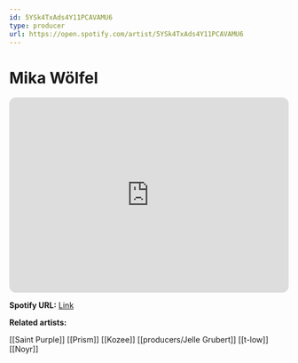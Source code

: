 ```yaml
---
id: 5YSk4TxAds4Y11PCAVAMU6
type: producer
url: https://open.spotify.com/artist/5YSk4TxAds4Y11PCAVAMU6
---
```

# Mika Wölfel

<iframe style="border-radius:12px" src="https://open.spotify.com/embed/artist/5YSk4TxAds4Y11PCAVAMU6" width="100%" height="352" frameBorder="0" allowfullscreen="" allow="autoplay; clipboard-write; encrypted-media; fullscreen; picture-in-picture" loading="lazy"></iframe>

**Spotify URL:** [Link](https://open.spotify.com/artist/5YSk4TxAds4Y11PCAVAMU6)

**Related artists:**

[[Saint Purple]]
[[Prism]]
[[Kozee]]
[[producers/Jelle Grubert]]
[[t-low]]
[[Noyr]]
